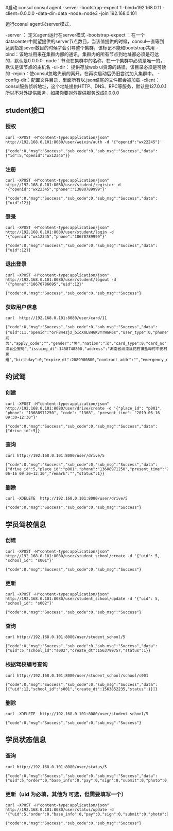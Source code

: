 
#启动 consul
consul agent -server  -bootstrap-expect 1 -bind=192.168.0.11 -client=0.0.0.0 -data-dir=data -node=node3 -join 192.168.0.101

运行cosnul agent以server模式，

-server ： 定义agent运行在server模式
-bootstrap-expect ：在一个datacenter中期望提供的server节点数目，当该值提供的时候，consul一直等到达到指定sever数目的时候才会引导整个集群，该标记不能和bootstrap共用
-bind：该地址用来在集群内部的通讯，集群内的所有节点到地址都必须是可达的，默认是0.0.0.0
-node：节点在集群中的名称，在一个集群中必须是唯一的，默认是该节点的主机名
-ui-dir： 提供存放web ui资源的路径，该目录必须是可读的
-rejoin：使consul忽略先前的离开，在再次启动后仍旧尝试加入集群中。
-config-dir：配置文件目录，里面所有以.json结尾的文件都会被加载
-client：consul服务侦听地址，这个地址提供HTTP、DNS、RPC等服务，默认是127.0.0.1所以不对外提供服务，如果你要对外提供服务改成0.0.0.0

## student接口

### 授权
```
curl -XPOST -H"content-type:application/json" http://192.168.0.101:8080/user/weixin/auth -d '{"openid":"wx22245"}'

{"code":0,"msg":"Success","sub_code":0,"sub_msg":"Success","data":{"id":5,"openid":"wx12345"}}
```
### 注册
```
curl -XPOST -H"content-type:application/json" http://192.168.0.101:8080/user/student/register -d '{"openid":"wx22345","phone":"13880789999"}'

{"code":0,"msg":"Success","sub_code":0,"sub_msg":"Success","data":{"uid":12}}
```



### 登录
```
curl -XPOST -H"content-type:application/json" http://192.168.0.101:8080/user/student/login -d '{"openid":"wx12345","phone":"18670789999"}'

{"code":0,"msg":"Success","sub_code":0,"sub_msg":"Success","data":{"uid":12}}
```

### 退出登录
```
curl -XPOST -H"content-type:application/json" http://192.168.0.101:8080/user/student/logout -d '{"phone":"18670786695","uid":12}'

{"code":0,"msg":"Success","sub_code":0,"sub_msg":"Success"}

```

### 获取用户信息
```
curl  http://192.168.0.101:8080/user/card/11

{"code":0,"msg":"Success","sub_code":0,"sub_msg":"Success","data":{"uid":11,"openid":"orF844zjz_bIcXmL8HGKvYrWGR6s","user_type":0,"phone":"18620919841","create_dt":1563175923,"update_dt":0,"name":"谢兆为","apply_code":"","gender":"男","nation":"汉","card_type":0,"card_no":"430321198808145419","issuing_authority":"湘潭县公安局","issuing_dt":1458748800,"address":"湖南省湘潭县花石镇盐埠村中安村民组","birthday":0,"expire_dt":2089900800,"contract_addr":"","emergency_contact":"","emergency_phone":"","serial_number":"","photo":"","idcard_front":"1,47c8468a0003","idcard_back":"80,47c98fc1ede8","vehicle_id":"","vehicle_pwd":"","login_dt":0,"exit_dt":1563443430}}
```


## 约试驾 

### 创建
```
curl -XPOST -H"content-type:application/json" http://192.168.0.101:8080/user/drive/create -d '{"place_id": "p001",	"phone": "13688971250", "code": "1368",	"present_time": "2019-06-16 09:30~12:30"}'

{"code":0,"msg":"Success","sub_code":0,"sub_msg":"Success","data":{"drive_id":5}}
```

### 查询
```
curl http://192.168.0.101:8080/user/drive/5

{"code":0,"msg":"Success","sub_code":0,"sub_msg":"Success","data":{"drive_id":5,"place_id":"p001","phone":"13688971250","present_time":"2019-06-16 09:30~12:30","remark":"","status":1}}
```
### 删除
```
curl -XDELETE  http://192.168.0.101:8080/user/drive/5

{"code":0,"msg":"Success","sub_code":0,"sub_msg":"Success"}
```

## 学员驾校信息

### 创建
```
curl -XPOST -H"content-type:application/json" http://192.168.0.101:8080/user/student_school/create -d '{"uid": 5,	"school_id": "s001"}'

{"code":0,"msg":"Success","sub_code":0,"sub_msg":"Success"}
```
### 更新
```
curl -XPOST -H"content-type:application/json" http://192.168.0.101:8080/user/student_school/update -d '{"uid": 5,	"school_id": "s002"}'

{"code":0,"msg":"Success","sub_code":0,"sub_msg":"Success"}
```

### 查询
```
curl http://192.168.0.101:8080/user/student_school/5

{"code":0,"msg":"Success","sub_code":0,"sub_msg":"Success","data":{"uid":5,"school_id":"s002","create_dt":1563799757,"status":1}}

```

### 根据驾校编号查询
```
curl http://192.168.0.101:8080/user/student_school/school/s001

{"code":0,"msg":"Success","sub_code":0,"sub_msg":"Success","data":[{"uid":12,"school_id":"s001","create_dt":1563852235,"status":1}]}

```

### 删除
```
curl -XDELETE  http://192.168.0.101:8080/user/student_school/5

{"code":0,"msg":"Success","sub_code":0,"sub_msg":"Success"}

```


## 学员状态信息

### 查询 
```
curl http://192.168.0.101:8080/user/status/5 

{"code":0,"msg":"Success","sub_code":0,"sub_msg":"Success","data":{"uid":5,"order":0,"base_info":0,"pay":0,"sign":0,"submit":0,"photo":0,"high_meter":0,"item1":0,"item2":0,"item3":0,"item4":0,"pwd":0}}
```
### 更新（uid 为必填，其他为 可选，但需要填写一个）
```
curl -XPOST -H"content-type:application/json" http://192.168.0.101:8080/user/status/update -d '{"uid":5,"order":0,"base_info":0,"pay":0,"sign":0,"submit":0,"photo":0,"high_meter":0,"item1":0,"item2":0,"item3":0,"item4":0,"pwd":0}'

{"code":0,"msg":"Success","sub_code":0,"sub_msg":"Success"}
```

